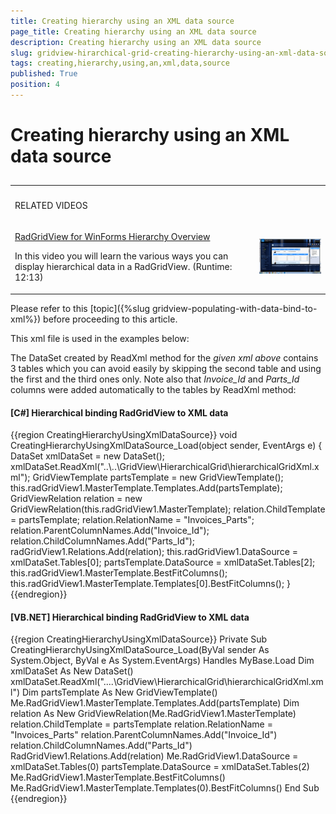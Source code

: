 ```yaml
---
title: Creating hierarchy using an XML data source
page_title: Creating hierarchy using an XML data source
description: Creating hierarchy using an XML data source
slug: gridview-hirarchical-grid-creating-hierarchy-using-an-xml-data-source
tags: creating,hierarchy,using,an,xml,data,source
published: True
position: 4
---
```


# Creating hierarchy using an XML data source



## 
<table><th><tr><td>

RELATED VIDEOS</td><td></td></tr></th><tr><td>

[RadGridView for WinForms Hierarchy Overview](http://tv.telerik.com/winforms/radgrid/radgridview-winforms-hierarchy-overview)

In this video you will learn the various ways you can display hierarchical data in a RadGridView. (Runtime: 12:13)
            		</td><td>

![gridview-hierarchical-grid-binding-to-hierarchical-data 001](images/gridview-hierarchical-grid-binding-to-hierarchical-data001.png)</td></tr></table>

Please refer to this [topic]({%slug gridview-populating-with-data-bind-to-xml%}) before proceeding to this article.

This xml file is used in the examples below:

	



The DataSet created by ReadXml method for the *given xml above* contains 3 tables which you can avoid easily by skipping the second table and using the first and the third ones only. Note also that *Invoice_Id* and *Parts_Id* columns were added automatically to the tables by ReadXml method:

#### __[C#] Hierarchical binding RadGridView to XML data__

{{region CreatingHierarchyUsingXmlDataSource}}
	        void CreatingHierarchyUsingXmlDataSource_Load(object sender, EventArgs e)
	        {
	            DataSet xmlDataSet = new DataSet();
	            xmlDataSet.ReadXml("..\\..\\GridView\\HierarchicalGrid\\hierarchicalGridXml.xml");
	            GridViewTemplate partsTemplate = new GridViewTemplate();
	            this.radGridView1.MasterTemplate.Templates.Add(partsTemplate);
	            GridViewRelation relation = new GridViewRelation(this.radGridView1.MasterTemplate);
	            relation.ChildTemplate = partsTemplate;
	            relation.RelationName = "Invoices_Parts";
	            relation.ParentColumnNames.Add("Invoice_Id");
	            relation.ChildColumnNames.Add("Parts_Id");
	            radGridView1.Relations.Add(relation);
	            this.radGridView1.DataSource = xmlDataSet.Tables[0];
	            partsTemplate.DataSource = xmlDataSet.Tables[2];
	            this.radGridView1.MasterTemplate.BestFitColumns();
	            this.radGridView1.MasterTemplate.Templates[0].BestFitColumns();
	        }
	{{endregion}}



#### __[VB.NET] Hierarchical binding RadGridView to XML data__

{{region CreatingHierarchyUsingXmlDataSource}}
	    Private Sub CreatingHierarchyUsingXmlDataSource_Load(ByVal sender As System.Object, ByVal e As System.EventArgs) Handles MyBase.Load
	        Dim xmlDataSet As New DataSet()
	        xmlDataSet.ReadXml("..\..\GridView\HierarchicalGrid\hierarchicalGridXml.xml")
	        Dim partsTemplate As New GridViewTemplate()
	        Me.RadGridView1.MasterTemplate.Templates.Add(partsTemplate)
	        Dim relation As New GridViewRelation(Me.RadGridView1.MasterTemplate)
	        relation.ChildTemplate = partsTemplate
	        relation.RelationName = "Invoices_Parts"
	        relation.ParentColumnNames.Add("Invoice_Id")
	        relation.ChildColumnNames.Add("Parts_Id")
	        RadGridView1.Relations.Add(relation)
	        Me.RadGridView1.DataSource = xmlDataSet.Tables(0)
	        partsTemplate.DataSource = xmlDataSet.Tables(2)
	        Me.RadGridView1.MasterTemplate.BestFitColumns()
	        Me.RadGridView1.MasterTemplate.Templates(0).BestFitColumns()
	    End Sub
	{{endregion}}


